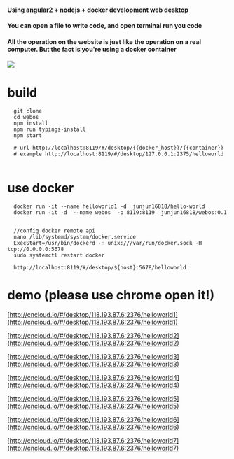 
#### Using angular2 + nodejs + docker development web desktop

#### You can open a file to write code, and open terminal run you code 

#### All the operation on the website is just like the operation on a real computer. But the fact is you're using a docker container 


![](https://github.com/junjun16818/webos/blob/master/resource/images/demo/demo.jpeg?raw=true)


# build

```
  git clone 
  cd webos
  npm install 
  npm run typings-install
  npm start
  
  # url http://localhost:8119/#/desktop/{{docker_host}}/{{container}}
  # example http://localhost:8119/#/desktop/127.0.0.1:2375/helloworld
  
```
# use docker

```
  docker run -it --name helloworld1 -d  junjun16818/hello-world
  docker run -it -d  --name webos  -p 8119:8119  junjun16818/webos:0.1
  
  
  //config docker remote api 
  nano /lib/systemd/system/docker.service 
  ExecStart=/usr/bin/dockerd -H unix:///var/run/docker.sock -H tcp://0.0.0.0:5678
  sudo systemctl restart docker
  
  http://localhost:8119/#/desktop/${host}:5678/helloworld
```

# demo (please use chrome open it!)

[http://cncloud.io/#/desktop/118.193.87.6:2376/helloworld1](http://cncloud.io/#/desktop/118.193.87.6:2376/helloworld1)

[http://cncloud.io/#/desktop/118.193.87.6:2376/helloworld2](http://cncloud.io/#/desktop/118.193.87.6:2376/helloworld2)

[http://cncloud.io/#/desktop/118.193.87.6:2376/helloworld3](http://cncloud.io/#/desktop/118.193.87.6:2376/helloworld3)

[http://cncloud.io/#/desktop/118.193.87.6:2376/helloworld4](http://cncloud.io/#/desktop/118.193.87.6:2376/helloworld4)

[http://cncloud.io/#/desktop/118.193.87.6:2376/helloworld5](http://cncloud.io/#/desktop/118.193.87.6:2376/helloworld5)

[http://cncloud.io/#/desktop/118.193.87.6:2376/helloworld6](http://cncloud.io/#/desktop/118.193.87.6:2376/helloworld6)

[http://cncloud.io/#/desktop/118.193.87.6:2376/helloworld7](http://cncloud.io/#/desktop/118.193.87.6:2376/helloworld7)

